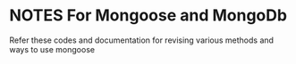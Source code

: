 # NOTES For Mongoose and MongoDb

Refer these codes and documentation for revising various methods and ways to use mongoose